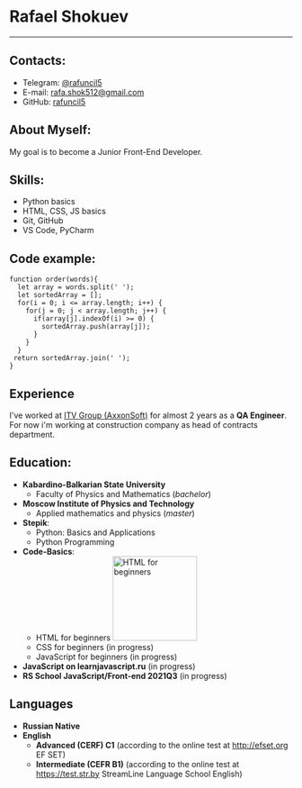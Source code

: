 # Rafael Shokuev #
***

## Contacts: #
 - Telegram: [@rafuncil5](https://t.me/rafuncil5)
 - E-mail: [rafa.shok512@gmail.com](mailto:rafa.shok512@gmail.com)
 - GitHub: [rafuncil5](https://github.com/rafuncil)


## About Myself: #
My goal is to become a Junior Front-End Developer. 


## Skills: #
 - Python basics
 - HTML, CSS, JS basics
 - Git, GitHub
 - VS Code, PyCharm 


## Code example: #
	
	function order(words){
	  let array = words.split(' ');
	  let sortedArray = [];
	  for(i = 0; i <= array.length; i++) {
		for(j = 0; j < array.length; j++) {
		  if(array[j].indexOf(i) >= 0) {
			sortedArray.push(array[j]);
		  }
		}
	  }
	 return sortedArray.join(' ');
	}
	
## Experience #
I've worked at [ITV Group (AxxonSoft)](https://www.itvgroup.ru) for almost 2 years as a __QA Engineer__.  
For now i'm working at construction company as head of contracts department.

## Education: #
 - **Kabardino-Balkarian State University**
    - Faculty of Physics and Mathematics (_bachelor_)
 - **Moscow Institute of Physics and Technology**
     - Applied mathematics and physics (_master_)	
 - **Stepik**:
    - Python: Basics and Applications 
    - Python Programming 
 - **Code-Basics**:
    - HTML for beginners <img src="https://i.ibb.co/bv3kxCS/html-for-beginners.jpg" alt="HTML for beginners" width="150px" />
    - CSS for beginners (in progress)
    - JavaScript for beginners (in progress)
 - **JavaScript on learnjavascript.ru** (in progress)
 - **RS School JavaScript/Front-end 2021Q3** (in progress)

## Languages #
 - **Russian Native**
 - **English**
    - **Advanced (CERF) C1** (according to the online test at <http://efset.org> EF SET)
    - **Intermediate (CEFR B1)** (according to the online test at <https://test.str.by> StreamLine Language School English)
